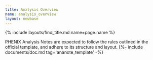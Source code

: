 ```yaml
---
title: Analysis Overview
name: analysis_overview
layout: newbase
---
```

{% include layouts/find_title.md name=page.name %}

PHENIX Analysis Notes are expected to follow the rules outlined in the official template, and adhere to its structure and layout.
{%- include documents/doc.md tag='ananote_template' -%}
